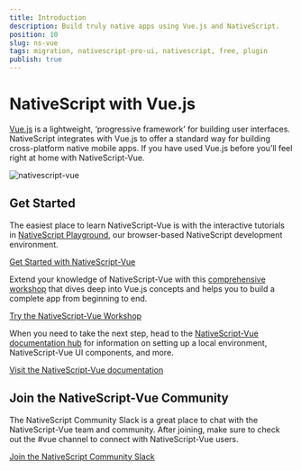 ```yaml
---
title: Introduction
description: Build truly native apps using Vue.js and NativeScript.
position: 10
slug: ns-vue
tags: migration, nativescript-pro-ui, nativescript, free, plugin
publish: true
---
```


# NativeScript with Vue.js

<a href="https://vuejs.org" target="_blank">Vue.js</a> is a lightweight, ‘progressive framework’ for building user interfaces. NativeScript integrates with Vue.js to offer a standard way for building cross-platform native mobile apps. If you have used Vue.js before you’ll feel right at home with NativeScript-Vue.

![nativescript-vue](https://docs.nativescript.org/img/vue/nativescript-vue.png)

## Get Started

The easiest place to learn NativeScript-Vue is with the interactive tutorials in [NativeScript Playground](https://play.nativescript.org/), our browser-based NativeScript development environment.

<a href="https://play.nativescript.org" class="ns-button -action" id="ng-start-button">Get Started with NativeScript-Vue</a>

Extend your knowledge of NativeScript-Vue with this [comprehensive workshop](https://nsvue-workshop.netlify.com/) that dives deep into Vue.js concepts and helps you to build a complete app from beginning to end.

<a href="https://nsvue-workshop.netlify.com/" class="ns-button -action" id="ng-start-button">Try the NativeScript-Vue Workshop</a>

When you need to take the next step, head to the [NativeScript-Vue documentation hub](https://nativescript-vue.org/en/docs/introduction/) for information on setting up a local environment, NativeScript-Vue UI components, and more.

<a href="https://nativescript-vue.org/en/docs/introduction/" class="ns-button -action" id="ng-start-button">Visit the NativeScript-Vue documentation</a>

## Join the NativeScript-Vue Community

The NativeScript Community Slack is a great place to chat with the NativeScript-Vue team and community. After joining, make sure to check out the #vue channel to connect with NativeScript-Vue users.

<a href="https://www.nativescript.org/slack-invitation-form" class="ns-button" id="ng-start-button">Join the NativeScript Community Slack</a>

